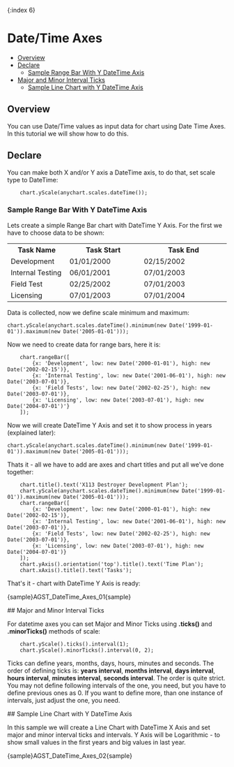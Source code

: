 {:index 6}
# Date/Time Axes

              
* [Overview](#overview)
* [Declare](#declare)
  * [Sample Range Bar With Y DateTime Axis](#range)
* [Major and Minor Interval Ticks](#ticks)
  * [Sample Line Chart with Y DateTime Axis](#sample)

## Overview

You can use Date/Time values as input data for chart using Date Time Axes. In this tutorial we will show how to do this.

## Declare

You can make both X and/or Y axis a DateTime axis, to do that, set scale type to DateTime:

```
    chart.yScale(anychart.scales.dateTime());
```

### Sample Range Bar With Y DateTime Axis

Lets create a simple Range Bar chart with DateTime Y Axis. For the first we have to choose data to be shown:

<table class="dtTABLE" width="700">
<tbody>
<tr>
<th width="145">Task Name</th>
<th width="237">Task Start</th>		
<th width="302">Task End</th>				
</tr>
<tr>
<td>Development</td>
<td>01/01/2000</td>
<td>02/15/2002</td>
</tr>
<tr>
<td>Internal Testing</td>
<td>06/01/2001</td>
<td>07/01/2003</td>
</tr>
<tr>
<td>Field Test </td>
<td>02/25/2002</td>
<td>07/01/2003</td>
</tr>
<tr>
<td>Licensing</td>
<td>07/01/2003</td>
<td>07/01/2004</td>
</tr>
</tbody>
</table>

Data is collected, now we define scale minimum and maximum:

```
chart.yScale(anychart.scales.dateTime().minimum(new Date('1999-01-01')).maximum(new Date('2005-01-01')));
```

Now we need to create data for range bars, here it is:

```    
    chart.rangeBar([
        {x: 'Development', low: new Date('2000-01-01'), high: new Date('2002-02-15')},
        {x: 'Internal Testing', low: new Date('2001-06-01'), high: new Date('2003-07-01')},
        {x: 'Field Tests', low: new Date('2002-02-25'), high: new Date('2003-07-01')},
        {x: 'Licensing', low: new Date('2003-07-01'), high: new Date('2004-07-01')'}
    ]);
```

Now we will create DateTime Y Axis and set it to show process in years (explained later):

```
chart.yScale(anychart.scales.dateTime().minimum(new Date('1999-01-01')).maximum(new Date('2005-01-01')));
```

Thats it - all we have to add are axes and chart titles and put all we've done together:

```
    chart.title().text('X113 Destroyer Development Plan');
    chart.yScale(anychart.scales.dateTime().minimum(new Date('1999-01-01')).maximum(new Date('2005-01-01')));
    chart.rangeBar([
        {x: 'Development', low: new Date('2000-01-01'), high: new Date('2002-02-15')},
        {x: 'Internal Testing', low: new Date('2001-06-01'), high: new Date('2003-07-01')},
        {x: 'Field Tests', low: new Date('2002-02-25'), high: new Date('2003-07-01')},
        {x: 'Licensing', low: new Date('2003-07-01'), high: new Date('2004-07-01')}
    ]);
    chart.yAxis().orientation('top').title().text('Time Plan');
    chart.xAxis().title().text('Tasks');
```
That's it - chart with DateTime Y Axis is ready:

{sample}AGST\_DateTime\_Axes\_01{sample}

<a name="ticks"/>
## Major and Minor Interval Ticks

For datetime axes you can set Major and Minor Ticks using **.ticks()** and **.minorTicks()** methods of scale:

```
    chart.yScale().ticks().interval(1);
    chart.yScale().minorTicks().interval(0, 2);
```

Ticks can define years, months, days, hours, minutes and seconds. The order of defining ticks is: **years interval**, **months interval**, **days interval**, **hours interval**, **minutes interval**, **seconds interval**. The order is quite strict. You may not define following intervals of the one, you need, but you have to define previous ones as 0. If you want to define more, than one instance of intervals, just adjust the one, you need.

<a name="sample"/>
## Sample Line Chart with Y DateTime Axis

In this sample we will create a Line Chart with DateTime X Axis and set major and minor interval ticks and intervals. Y Axis will be Logarithmic - to show small values in the first years and big values in last year.

{sample}AGST\_DateTime\_Axes\_02{sample}
